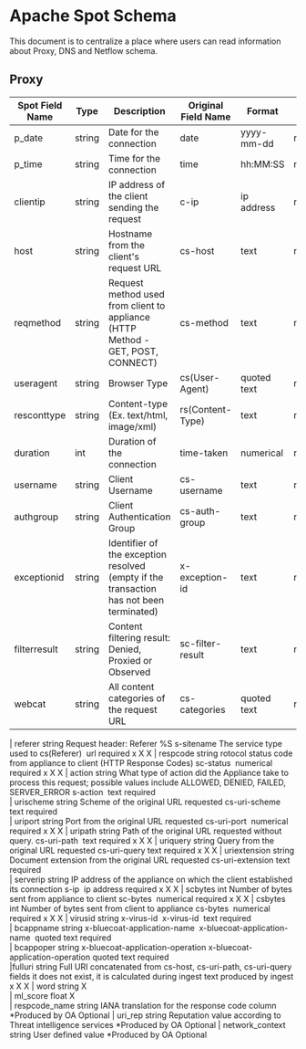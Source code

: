 # Apache Spot Schema 

This document is to centralize a place where users can read information about Proxy, DNS and Netflow schema.

## Proxy

| Spot Field Name | Type   | Description                                 | Original Field Name | Format     | Spot-ingest | Spot-ml | Spot-oa | Spot-ui | 
|-----------------|--------|---------------------------------------------|---------------------|------------|-------------|---------|---------|---------|
| p_date          | string | Date for the connection                     |        date         | yyyy-mm-dd |   required  |    x    |    x    |    x    |
| p_time	      | string | Time for the connection	                 |        time	       |  hh:MM:SS  |	required  |    x    |    x    |    x    |
| clientip        | string |IP address of the client sending the request |        c-ip	       | ip address	|   required  |    x	|    X	  |    X    |
| host        	  | string |Hostname from the client's request URL	     |       cs-host	   |    text	|   required  |    x	|    X	  |    X    |
| reqmethod	      | string |Request method used from client to appliance (HTTP Method - GET, POST, CONNECT) |	cs-method | 	text |	required |	x |	X	| X |
| useragent	      | string |Browser Type	                             | cs(User-Agent)	   |quoted text	|required 	  |x	    |  X	  |    X    |
| resconttype	  | string |Content-type (Ex. text/html, image/xml)	     |rs(Content-Type) 	   | text	    |required	  |x	    |X	      |X        |
| duration	      |  int   |Duration of the connection	                 |time-taken	       |numerical	|required	  |x	    |X	      |X        |
| username	      |string  |Client Username	                             |cs-username	       |text	    |required	  |x	    |X	      |X        |
| authgroup   	  |string  |Client Authentication Group	                 |cs-auth-group 	   |text	    |required	  |		    |         |         |
| exceptionid	  |string  |Identifier of the exception resolved (empty if the transaction has not been terminated) |	x-exception-id 	| text	| required | | | |	
| filterresult    |string  |Content filtering result: Denied, Proxied or Observed | sc-filter-result | text | required | | | |			
| webcat	      |string  |All content categories of the request URL	 |cs-categories        |quoted text	| required    |x        |X	      |X        |

| referer	string	Request header: Referer %S s-sitename The service type used to	cs(Referer) 	url	required	x	X	X
| respcode	string	rotocol status code from appliance to client (HTTP Response Codes)	sc-status 	numerical	required	x	X	X
| action	string	What type of action did the Appliance take to process this request; possible values include ALLOWED, DENIED, FAILED, SERVER_ERROR	s-action 	text	required			
| urischeme	string	Scheme of the original URL requested	cs-uri-scheme 	text	required			
| uriport	string	Port from the original URL requested	cs-uri-port 	numerical	required	x	X	X
| uripath	string	Path of the original URL requested without query.	cs-uri-path 	text	required	x	X	X
| uriquery	string	Query from the original URL requested	cs-uri-query	text	required	x	X	X
| uriextension	string	Document extension from the original URL requested	cs-uri-extension	text	required			
| serverip	string	IP address of the appliance on which the client established its connection	s-ip 	ip address	required	x	X	X
| scbytes	int	Number of bytes sent from appliance to client	sc-bytes 	numerical	required	x	X	X
| csbytes	int	Number of bytes sent from client to appliance	cs-bytes 	numerical	required	x	X	X
| virusid	string	x-virus-id 	x-virus-id 	text	required			
| bcappname	string	x-bluecoat-application-name 	x-bluecoat-application-name 	quoted text	required			
| bcappoper	string	x-bluecoat-application-operation	x-bluecoat-application-operation	quoted text	required			
|fulluri	string	Full URI concatenated from cs-host, cs-uri-path, cs-uri-query fields	it does not exist, it is calculated during ingest	text	produced by ingest	x	X	X
| word	string						X	
| ml_score	float						X	
| respcode_name 	string	IANA translation for the response code column					*Produced by OA	Optional
| uri_rep	string	Reputation value according to Threat intelligence services					*Produced by OA	Optional
| network_context	string	User defined value					*Produced by OA	Optional

